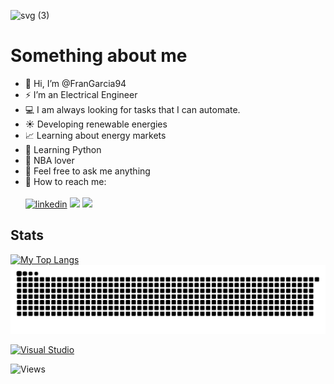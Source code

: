 ![svg (3)](https://user-images.githubusercontent.com/107102754/177847079-a65f436c-e432-4ba0-a451-78e858cbdabe.svg)

# Something about me

- 👋 Hi, I’m @FranGarcia94
- ⚡ I’m an Electrical Engineer
- :computer: I am always looking for tasks that I can automate. 
- ☀️ Developing renewable energies
- :chart_with_upwards_trend: Learning about energy markets
- :snake: Learning Python
- :basketball: NBA lover
- :speech_balloon: Feel free to ask me anything
- 🔗 How to reach me:
<br></br>
<a href="https://www.linkedin.com/in/francisco-jose-garcia-garces/"><img src="https://img.icons8.com/external-justicon-lineal-color-justicon/64/000000/external-linkedin-social-media-justicon-lineal-color-justicon.png" height="50" alt="linkedin"/></a>
<a href="https://github.com/FranGarcia94"><img src="https://user-images.githubusercontent.com/107102754/177859604-a9b46590-e3f0-4ad7-ad18-a7ba1433fc17.svg" height="51"/></a>
<a href="https://frangarcia94.github.io"><img src="https://user-images.githubusercontent.com/107102754/178214999-c2fb4345-3772-4f5d-8bb6-b50f3e363a2b.png" height="51"/></a>

<!--- Origina github image <img src="https://img.icons8.com/plasticine/100/000000/github-squared.png"/> --->
<!---  Website icon: flaticon --->

## Stats
[![My Top Langs](https://github-readme-stats.vercel.app/api/top-langs/?username=FranGarcia94&theme=chartreuse-dark&border_radius=5&langs_count=10)](https://github.com/anuraghazra/github-readme-stats)
![](github-user-contribution.svg)



[![Visual Studio](https://badgen.net/badge/icon/visualstudio?icon=visualstudio&label)](https://visualstudio.microsoft.com)

![Views](https://komarev.com/ghpvc/?username=FranGarcia94&style=plastic&color=blueviolet)
